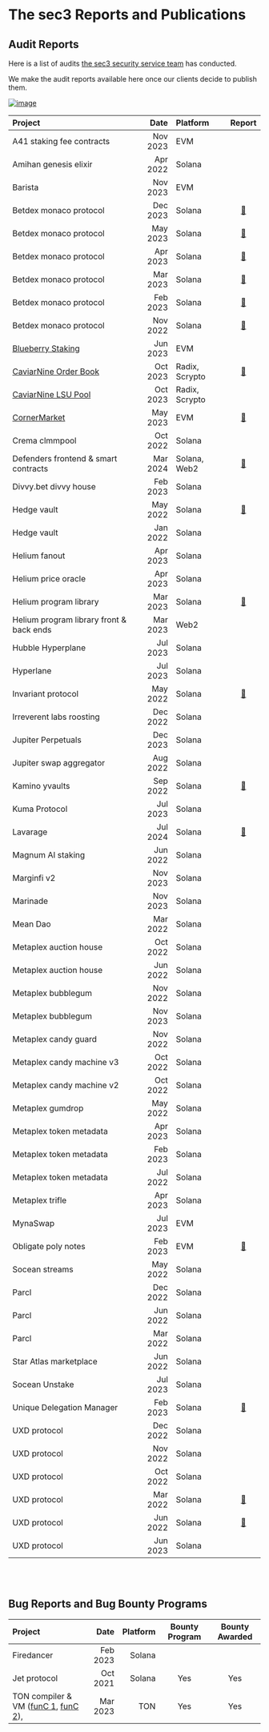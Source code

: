 # The sec3 Reports and Publications


## Audit Reports



Here is a list of audits [the sec3 security service team](https://www.sec3.dev/) has conducted. 

We make the audit reports available here once our clients decide to publish them.



[![image](https://user-images.githubusercontent.com/95889709/226533563-aa2d97be-bd83-4ede-8925-ead4aefbdf83.png)](https://www.sec3.dev/)



| Project                                                       |     Date | Platform       | Report                                                |
| :------------------------------------------------------------ | -------: | :------------- | :---------------------------------------------------: |
| A41 staking fee contracts                                     | Nov 2023 | EVM         |                                                       |
| Amihan genesis elixir                                         | Apr 2022 | Solana         |                                                       |
| Barista                                                       | Nov 2023 | EVM            |                                                       |
| Betdex monaco protocol                                        | Dec 2023 | Solana         | [📝](reports/sec3_monaco_0.13.0.pdf)                  |
| Betdex monaco protocol                                        | May 2023 | Solana         | [📝](reports/sec3_monaco_0.9.0.pdf)                  |
| Betdex monaco protocol                                        | Apr 2023 | Solana         | [📝](reports/sec3_monaco_0.8.0.pdf)                  |
| Betdex monaco protocol                                        | Mar 2023 | Solana         | [📝](reports/sec3_monaco_0.7.0.pdf)                  |
| Betdex monaco protocol                                        | Feb 2023 | Solana         | [📝](reports/sec3_monaco_0.6.0.pdf)                  |
| Betdex monaco protocol                                        | Nov 2022 | Solana         | [📝](reports/sec3_monaco_0.5.0.pdf)                  |
| [Blueberry Staking](https://www.blueberry.garden/)            | Jun 2023 | EVM            |                                                       |
| [CaviarNine Order Book](https://www.caviarnine.com/)          | Oct 2023 | Radix, Scrypto | [📝](reports/sec3_caviar_orderbook_20231025.pdf)     |
| [CaviarNine LSU Pool](https://www.caviarnine.com/)            | Oct 2023 | Radix, Scrypto |                                                       |
| [CornerMarket](https://docs.cornermarket.co/resources/audits) | May 2023 | EVM            | [📝](reports/sec3_cornerMarket_v15.pdf)              |
| Crema clmmpool                                                | Oct 2022 | Solana         |                                                       |
| Defenders frontend & smart contracts                          | Mar 2024 | Solana, Web2   | [📝](reports/sec3_defenders_report_final.pdf)              |
| Divvy.bet divvy house                                         | Feb 2023 | Solana         |                                                       |
| Hedge vault                                                   | May 2022 | Solana         | [📝](reports/sec3_hedge_report.pdf)                  |
| Hedge vault                                                   | Jan 2022 | Solana         |                                                       |
| Helium fanout                                                 | Apr 2023 | Solana         |                                                       |
| Helium price oracle                                           | Apr 2023 | Solana         |                                                       |
| Helium program library                                        | Mar 2023 | Solana         | [📝](reports/sec3_helium_program_library_report.pdf) |
| Helium program library front & back ends                      | Mar 2023 | Web2           |                                                       |
| Hubble Hyperplane                                             | Jul 2023 | Solana         |                                                       |
| Hyperlane                                                     | Jul 2023 | Solana         |                                                       |
| Invariant protocol                                            | May 2022 | Solana         | [📝](reports/sec3_invariant_report.pdf)               |
| Irreverent labs roosting                                      | Dec 2022 | Solana         |                                                       |
| Jupiter Perpetuals                                            | Dec 2023 | Solana         |                                                       |
| Jupiter swap aggregator                                       | Aug 2022 | Solana         |                                                       |
| Kamino yvaults                                                | Sep 2022 | Solana         | [📝](reports/sec3_kamino_report.pdf)                  |
| Kuma Protocol                                                 | Jul 2023 | Solana         |                                                       |
| Lavarage                                                      | Jul 2024 | Solana         | [📝](reports/sec3_lavarage_final_report.pdf)          |
| Magnum AI staking                                             | Jun 2022 | Solana         |                                                       |
| Marginfi v2                                                   | Nov 2023 | Solana         |                                                       |
| Marinade                                                      | Nov 2023 | Solana         |                                                       |
| Mean Dao                                                      | Mar 2022 | Solana         |                                                       |
| Metaplex auction house                                        | Oct 2022 | Solana         |                                                       |
| Metaplex auction house                                        | Jun 2022 | Solana         |                                                       |
| Metaplex bubblegum                                            | Nov 2022 | Solana         |                                                       |
| Metaplex bubblegum                                            | Nov 2023 | Solana         |                                                       |
| Metaplex candy guard                                          | Nov 2022 | Solana         |                                                       |
| Metaplex candy machine v3                                     | Oct 2022 | Solana         |                                                       |
| Metaplex candy machine v2                                     | Oct 2022 | Solana         |                                                       |
| Metaplex gumdrop                                              | May 2022 | Solana         |                                                       |
| Metaplex token metadata                                       | Apr 2023 | Solana         |                                                       |
| Metaplex token metadata                                       | Feb 2023 | Solana         |                                                       |
| Metaplex token metadata                                       | Jul 2022 | Solana         |                                                       |
| Metaplex trifle                                               | Apr 2023 | Solana         |                                                       |
| MynaSwap                                                      | Jul 2023 | EVM            |                                                       |
| Obligate poly notes                                           | Feb 2023 | EVM            | [📝](reports/sec3_poly-notes_report.pdf)             |
| Socean streams                                                | May 2022 | Solana         |                                                       |
| Parcl                                                         | Dec 2022 | Solana         |                                                       |
| Parcl                                                         | Jun 2022 | Solana         |                                                       |
| Parcl                                                         | Mar 2022 | Solana         |                                                       |
| Star Atlas marketplace                                        | Jun 2022 | Solana         |                                                       |
| Socean Unstake                                                | Jul 2023 | Solana         |                                                       |
| Unique Delegation Manager                                     | Feb 2023 | Solana         | [📝](reports/sec3_udm_report.pdf)                    |
| UXD protocol                                                  | Dec 2022 | Solana         |                                                       |
| UXD protocol                                                  | Nov 2022 | Solana         |                                                       |
| UXD protocol                                                  | Oct 2022 | Solana         |                                                       |
| UXD protocol                                                  | Mar 2022 | Solana         | [📝](reports/sec3_uxd_3.0.1.pdf)                     |
| UXD protocol                                                  | Jun 2022 | Solana         | [📝](reports/sec3_uxd_3.1.0.pdf)                     |
| UXD protocol                                                  | Jun 2023 | Solana         |                                                       |



<br/>
<br/>


## Bug Reports and Bug Bounty Programs


| Project           |   Date   | Platform | Bounty Program | Bounty Awarded |
| :---------------- | -------: | -------: | :------------: | :------------: |
| Firedancer        | Feb 2023 | Solana   |                |                |
| Jet protocol      | Oct 2021 | Solana   |      Yes       |      Yes       |
| TON compiler & VM ([funC 1](https://github.com/ton-blockchain/ton/blob/master/Changelog.md#202304-update), [funC 2](https://github.com/ton-blockchain/ton/blob/master/Changelog.md#202305-update)),  | Mar 2023 | TON      |      Yes       |      Yes       |


